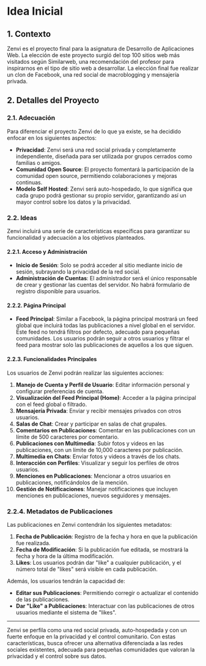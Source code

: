 # Idea Inicial

## 1. Contexto

Zenvi es el proyecto final para la asignatura de Desarrollo de Aplicaciones
Web. La elección de este proyecto surgió del top 100 sitios web más visitados
según Similarweb, una recomendación del profesor para inspirarnos en el tipo de
sitio web a desarrollar. La elección final fue realizar un clon de Facebook,
una red social de macroblogging y mensajería privada.

## 2. Detalles del Proyecto

### 2.1. Adecuación

Para diferenciar el proyecto Zenvi de lo que ya existe, se ha decidido enfocar
en los siguientes aspectos:

- **Privacidad**: Zenvi será una red social privada y completamente
  independiente, diseñada para ser utilizada por grupos cerrados como familias
  o amigos.
- **Comunidad Open Source**: El proyecto fomentará la participación de la
  comunidad open source, permitiendo colaboraciones y mejoras continuas.
- **Modelo Self Hosted**: Zenvi será auto-hospedado, lo que significa que cada
  grupo podrá gestionar su propio servidor, garantizando así un mayor control
  sobre los datos y la privacidad.

### 2.2. Ideas

Zenvi incluirá una serie de características específicas para garantizar su
funcionalidad y adecuación a los objetivos planteados.

#### 2.2.1. Acceso y Administración

- **Inicio de Sesión**: Solo se podrá acceder al sitio mediante inicio de
  sesión, subrayando la privacidad de la red social.
- **Administración de Cuentas**: El administrador será el único responsable de
  crear y gestionar las cuentas del servidor. No habrá formulario de registro
  disponible para usuarios.

#### 2.2.2. Página Principal

- **Feed Principal**: Similar a Facebook, la página principal mostrará un feed
  global que incluirá todas las publicaciones a nivel global en el servidor.
  Este feed no tendrá filtros por defecto, adecuado para pequeñas comunidades.
  Los usuarios podrán seguir a otros usuarios y filtrar el feed para mostrar
  solo las publicaciones de aquellos a los que siguen.

#### 2.2.3. Funcionalidades Principales

Los usuarios de Zenvi podrán realizar las siguientes acciones:

1. **Manejo de Cuenta y Perfil de Usuario**: Editar información personal y
   configurar preferencias de cuenta.
2. **Visualización del Feed Principal (Home)**: Acceder a la página principal
   con el feed global o filtrado.
3. **Mensajería Privada**: Enviar y recibir mensajes privados con otros
   usuarios.
4. **Salas de Chat**: Crear y participar en salas de chat grupales.
5. **Comentarios en Publicaciones**: Comentar en las publicaciones con un
   límite de 500 caracteres por comentario.
6. **Publicaciones con Multimedia**: Subir fotos y videos en las publicaciones,
   con un límite de 10,000 caracteres por publicación.
7. **Multimedia en Chats**: Enviar fotos y videos a través de los chats.
8. **Interacción con Perfiles**: Visualizar y seguir los perfiles de otros
   usuarios.
9. **Menciones en Publicaciones**: Mencionar a otros usuarios en publicaciones,
   notificándolos de la mención.
10. **Gestión de Notificaciones**: Manejar notificaciones que incluyen
    menciones en publicaciones, nuevos seguidores y mensajes.

### 2.2.4. Metadatos de Publicaciones

Las publicaciones en Zenvi contendrán los siguientes metadatos:

1. **Fecha de Publicación**: Registro de la fecha y hora en que la publicación
   fue realizada.
2. **Fecha de Modificación**: Si la publicación fue editada, se mostrará la
   fecha y hora de la última modificación.
3. **Likes**: Los usuarios podrán dar "like" a cualquier publicación, y el
   número total de "likes" será visible en cada publicación.

Además, los usuarios tendrán la capacidad de:

- **Editar sus Publicaciones**: Permitiendo corregir o actualizar el contenido
  de las publicaciones.
- **Dar "Like" a Publicaciones**: Interactuar con las publicaciones de otros
  usuarios mediante el sistema de "likes".

---

Zenvi se perfila como una red social privada, auto-hospedada y con un fuerte
enfoque en la privacidad y el control comunitario. Con estas características,
busca ofrecer una alternativa diferenciada a las redes sociales existentes,
adecuada para pequeñas comunidades que valoran la privacidad y el control sobre
sus datos.
